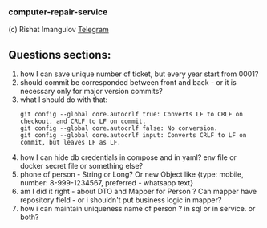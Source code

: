 ### computer-repair-service

(c) Rishat Imangulov [Telegram](https://t.me/Gr40in "Gr40in")

## Questions sections:

1. how I can save unique number of ticket, but every year start from 0001?
2. should commit be corresponded between front and back - or it is necessary only for major version commits?
3. what I should do with that:
   ```
   git config --global core.autocrlf true: Converts LF to CRLF on checkout, and CRLF to LF on commit.
   git config --global core.autocrlf false: No conversion.
   git config --global core.autocrlf input: Converts CRLF to LF on commit, but leaves LF as LF.
   ```
4. how I can hide db credentials in compose and in yaml? env file or docker secret file or something else? 
5. phone of person - String or Long? Or new Object like {type: mobile, number: 8-999-1234567, preferred - whatsapp text}
6. am I did it right - about DTO and Mapper for Person ? Can mapper have repository field - or i shouldn't put business logic in mapper?
7. how i can maintain uniqueness name of person ? in sql or in service. or both? 
